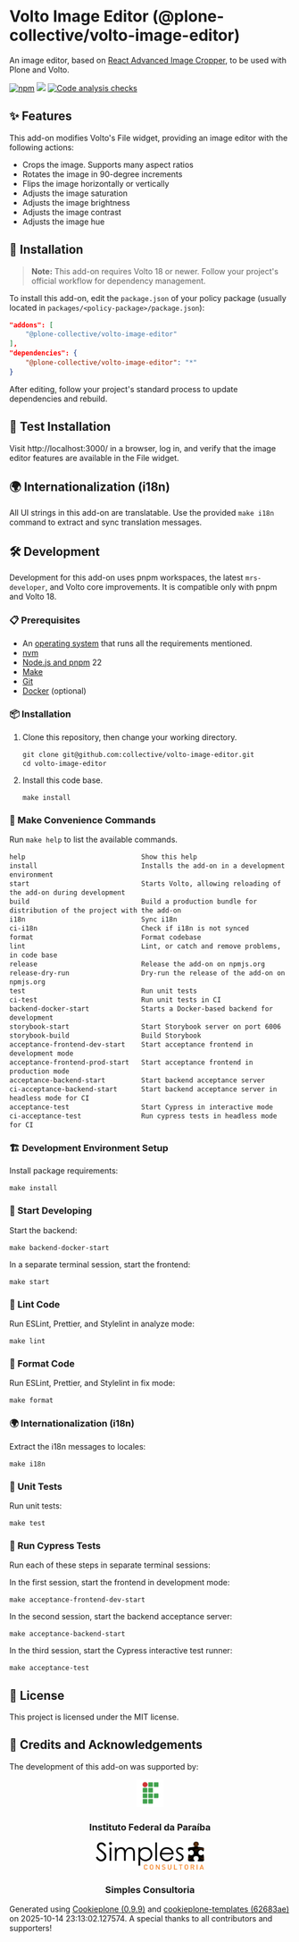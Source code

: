 # Volto Image Editor (@plone-collective/volto-image-editor)

An image editor, based on [React Advanced Image Cropper](https://www.npmjs.com/package/react-advanced-cropper), to be used with Plone and Volto.

[![npm](https://img.shields.io/npm/v/@plone-collective/volto-image-editor)](https://www.npmjs.com/package/@plone-collective/volto-image-editor)
[![](https://img.shields.io/badge/-Storybook-ff4785?logo=Storybook&logoColor=white&style=flat-square)](https://simplesconsultoria.github.io/volto-image-editor/)
[![Code analysis checks](https://github.com/collective/volto-image-editor/actions/workflows/main.yml/badge.svg)](https://github.com/collective/volto-image-editor/actions/workflows/main.yml)

## ✨ Features


This add-on modifies Volto's File widget, providing an image editor with the following actions:

- Crops the image. Supports many aspect ratios
- Rotates the image in 90-degree increments
- Flips the image horizontally or vertically
- Adjusts the image saturation
- Adjusts the image brightness
- Adjusts the image contrast
- Adjusts the image hue



## 🚀 Installation

> **Note:** This add-on requires Volto 18 or newer. Follow your project's official workflow for dependency management.


To install this add-on, edit the `package.json` of your policy package (usually located in `packages/<policy-package>/package.json`):

```json
"addons": [
    "@plone-collective/volto-image-editor"
],
"dependencies": {
    "@plone-collective/volto-image-editor": "*"
}
```

After editing, follow your project's standard process to update dependencies and rebuild.

## 🧪 Test Installation

Visit http://localhost:3000/ in a browser, log in, and verify that the image editor features are available in the File widget.

## 🌍 Internationalization (i18n)

All UI strings in this add-on are translatable. Use the provided `make i18n` command to extract and sync translation messages.

## 🛠️ Development


Development for this add-on uses pnpm workspaces, the latest `mrs-developer`, and Volto core improvements. It is compatible only with pnpm and Volto 18.


### 📋 Prerequisites

-   An [operating system](https://6.docs.plone.org/install/create-project-cookieplone.html#prerequisites-for-installation) that runs all the requirements mentioned.
-   [nvm](https://6.docs.plone.org/install/create-project-cookieplone.html#nvm)
-   [Node.js and pnpm](https://6.docs.plone.org/install/create-project.html#node-js) 22
-   [Make](https://6.docs.plone.org/install/create-project-cookieplone.html#make)
-   [Git](https://6.docs.plone.org/install/create-project-cookieplone.html#git)
-   [Docker](https://docs.docker.com/get-started/get-docker/) (optional)


### 📦 Installation

1.  Clone this repository, then change your working directory.

    ```shell
    git clone git@github.com:collective/volto-image-editor.git
    cd volto-image-editor
    ```

2.  Install this code base.

    ```shell
    make install
    ```


### 🧰 Make Convenience Commands

Run `make help` to list the available commands.

```text
help                             Show this help
install                          Installs the add-on in a development environment
start                            Starts Volto, allowing reloading of the add-on during development
build                            Build a production bundle for distribution of the project with the add-on
i18n                             Sync i18n
ci-i18n                          Check if i18n is not synced
format                           Format codebase
lint                             Lint, or catch and remove problems, in code base
release                          Release the add-on on npmjs.org
release-dry-run                  Dry-run the release of the add-on on npmjs.org
test                             Run unit tests
ci-test                          Run unit tests in CI
backend-docker-start             Starts a Docker-based backend for development
storybook-start                  Start Storybook server on port 6006
storybook-build                  Build Storybook
acceptance-frontend-dev-start    Start acceptance frontend in development mode
acceptance-frontend-prod-start   Start acceptance frontend in production mode
acceptance-backend-start         Start backend acceptance server
ci-acceptance-backend-start      Start backend acceptance server in headless mode for CI
acceptance-test                  Start Cypress in interactive mode
ci-acceptance-test               Run cypress tests in headless mode for CI
```

### 🏗️ Development Environment Setup

Install package requirements:

```shell
make install
```

### 🚦 Start Developing

Start the backend:

```shell
make backend-docker-start
```

In a separate terminal session, start the frontend:

```shell
make start
```

### 🧹 Lint Code

Run ESLint, Prettier, and Stylelint in analyze mode:

```shell
make lint
```

### 🎨 Format Code

Run ESLint, Prettier, and Stylelint in fix mode:

```shell
make format
```

### 🌍 Internationalization (i18n)

Extract the i18n messages to locales:

```shell
make i18n
```

### 🧪 Unit Tests

Run unit tests:

```shell
make test
```

### 🧪 Run Cypress Tests

Run each of these steps in separate terminal sessions:

In the first session, start the frontend in development mode:

```shell
make acceptance-frontend-dev-start
```

In the second session, start the backend acceptance server:

```shell
make acceptance-backend-start
```

In the third session, start the Cypress interactive test runner:

```shell
make acceptance-test
```


## 📄 License

This project is licensed under the MIT license.


## 🙏 Credits and Acknowledgements

The development of this add-on was supported by:

<center>
<div>
<img src="https://raw.githubusercontent.com/collective/volto-image-editor/refs/heads/main/docs/docs/_static/ifpb-icon.svg" style="max-height:50px">
<h3>Instituto Federal da Paraíba</h3>
</a>
</div>
<div>
<img src="https://raw.githubusercontent.com/collective/volto-image-editor/refs/heads/main/docs/docs/_static/logo-simples.svg" style="max-height:50px">
<h3>Simples Consultoria</h3>
</a>
</div>
</center>

Generated using [Cookieplone (0.9.9)](https://github.com/plone/cookieplone) and [cookieplone-templates (62683ae)](https://github.com/plone/cookieplone-templates/commit/62683aec96c2b6454cc32e06e57910fab3d52425) on 2025-10-14 23:13:02.127574. A special thanks to all contributors and supporters!
